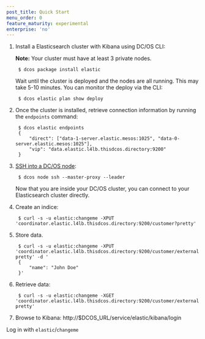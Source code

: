```yaml
---
post_title: Quick Start
menu_order: 0
feature_maturity: experimental
enterprise: 'no'
---
```


1. Install a Elasticsearch cluster with Kibana using DC/OS CLI:

    **Note:** Your cluster must have at least 3 private nodes.

        $ dcos package install elastic
        
    Wait until the cluster is deployed and the nodes are all running. This may take 5-10 minutes. You can monitor the deploy via the CLI:

        $ dcos elastic plan show deploy

1. Once the cluster is installed, retrieve connection information by running the `endpoints` command:
        
        $ dcos elastic endpoints
        {
            "direct": ["data-1-server.elastic.mesos:1025", "data-0-server.elastic.mesos:1025"],
            "vip": "data.elastic.l4lb.thisdcos.directory:9200"
        }

1. [SSH into a DC/OS node][1]:

        $ dcos node ssh --master-proxy --leader

    Now that you are inside your DC/OS cluster, you can connect to your Elasticsearch cluster directly.

1. Create an indice:

        $ curl -s -u elastic:changeme -XPUT 'coordinator.elastic.l4lb.thisdcos.directory:9200/customer?pretty'


1. Store data.

        $ curl -s -u elastic:changeme -XPUT 'coordinator.elastic.l4lb.thisdcos.directory:9200/customer/external/1?pretty' -d '
        {
            "name": "John Doe"
        }'
        
1. Retrieve data:

        $ curl -s -u elastic:changeme -XGET 'coordinator.elastic.l4lb.thisdcos.directory:9200/customer/external/1?pretty'
        
1. Browse to Kibana: http://$DCOS_URL/service/elastic/kibana/login

  Log in with `elastic`/`changeme`

  
[1]: https://docs.mesosphere.com/1.9/administration/access-node/sshcluster/
